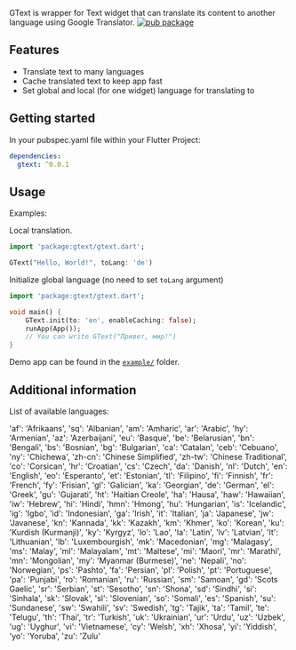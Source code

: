 <!-- 
This README describes the package. If you publish this package to pub.dev,
this README's contents appear on the landing page for your package.

For information about how to write a good package README, see the guide for
[writing package pages](https://dart.dev/guides/libraries/writing-package-pages). 

For general information about developing packages, see the Dart guide for
[creating packages](https://dart.dev/guides/libraries/create-library-packages)
and the Flutter guide for
[developing packages and plugins](https://flutter.dev/developing-packages). 
-->

GText is wrapper for Text widget that can translate its content to another language using Google Translator.
[![pub package](https://firebasestorage.googleapis.com/v0/b/strainer-bb96f.appspot.com/o/tOHz2p5IYEt-CgM8Fd1d2CGNvDMDFu7MW42QT_OzYpDuOJ8J.png?alt=media&token=6d35977e-d069-4d12-91dd-2fe2c6737814)](https://pub.dartlang.org/packages/gtext)

## Features

* Translate text to many languages
* Cache translated text to keep app fast
* Set global and local (for one widget) language for translating to 

## Getting started

In your pubspec.yaml file within your Flutter Project:

```yaml
dependencies:
  gtext: ^0.0.1
```

## Usage

Examples:

Local translation.
```dart
import 'package:gtext/gtext.dart';

GText("Hello, World!", toLang: 'de')
```


Initialize global language (no need to set ``toLang`` argument)
```dart
import 'package:gtext/gtext.dart';

void main() {
    GText.init(to: 'en', enableCaching: false);
    runApp(App());
    // You can write GText("Привет, мир!")  
}
```

Demo app can be found in the [`example/`](https://github.com/senpaiburado/gtext/tree/main/example) folder.

## Additional information

List of available languages:

'af': 'Afrikaans',
'sq': 'Albanian',
'am': 'Amharic',
'ar': 'Arabic',
'hy': 'Armenian',
'az': 'Azerbaijani',
'eu': 'Basque',
'be': 'Belarusian',
'bn': 'Bengali',
'bs': 'Bosnian',
'bg': 'Bulgarian',
'ca': 'Catalan',
'ceb': 'Cebuano',
'ny': 'Chichewa',
'zh-cn': 'Chinese Simplified',
'zh-tw': 'Chinese Traditional',
'co': 'Corsican',
'hr': 'Croatian',
'cs': 'Czech',
'da': 'Danish',
'nl': 'Dutch',
'en': 'English',
'eo': 'Esperanto',
'et': 'Estonian',
'tl': 'Filipino',
'fi': 'Finnish',
'fr': 'French',
'fy': 'Frisian',
'gl': 'Galician',
'ka': 'Georgian',
'de': 'German',
'el': 'Greek',
'gu': 'Gujarati',
'ht': 'Haitian Creole',
'ha': 'Hausa',
'haw': 'Hawaiian',
'iw': 'Hebrew',
'hi': 'Hindi',
'hmn': 'Hmong',
'hu': 'Hungarian',
'is': 'Icelandic',
'ig': 'Igbo',
'id': 'Indonesian',
'ga': 'Irish',
'it': 'Italian',
'ja': 'Japanese',
'jw': 'Javanese',
'kn': 'Kannada',
'kk': 'Kazakh',
'km': 'Khmer',
'ko': 'Korean',
'ku': 'Kurdish (Kurmanji)',
'ky': 'Kyrgyz',
'lo': 'Lao',
'la': 'Latin',
'lv': 'Latvian',
'lt': 'Lithuanian',
'lb': 'Luxembourgish',
'mk': 'Macedonian',
'mg': 'Malagasy',
'ms': 'Malay',
'ml': 'Malayalam',
'mt': 'Maltese',
'mi': 'Maori',
'mr': 'Marathi',
'mn': 'Mongolian',
'my': 'Myanmar (Burmese)',
'ne': 'Nepali',
'no': 'Norwegian',
'ps': 'Pashto',
'fa': 'Persian',
'pl': 'Polish',
'pt': 'Portuguese',
'pa': 'Punjabi',
'ro': 'Romanian',
'ru': 'Russian',
'sm': 'Samoan',
'gd': 'Scots Gaelic',
'sr': 'Serbian',
'st': 'Sesotho',
'sn': 'Shona',
'sd': 'Sindhi',
'si': 'Sinhala',
'sk': 'Slovak',
'sl': 'Slovenian',
'so': 'Somali',
'es': 'Spanish',
'su': 'Sundanese',
'sw': 'Swahili',
'sv': 'Swedish',
'tg': 'Tajik',
'ta': 'Tamil',
'te': 'Telugu',
'th': 'Thai',
'tr': 'Turkish',
'uk': 'Ukrainian',
'ur': 'Urdu',
'uz': 'Uzbek',
'ug': 'Uyghur',
'vi': 'Vietnamese',
'cy': 'Welsh',
'xh': 'Xhosa',
'yi': 'Yiddish',
'yo': 'Yoruba',
'zu': 'Zulu'
